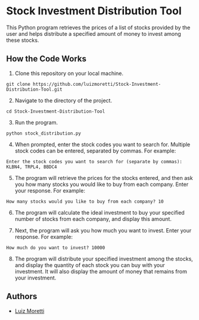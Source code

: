 # Stock Investment Distribution Tool

This Python program retrieves the prices of a list of stocks provided by the user and helps distribute a specified amount of money to invest among these stocks.

## How the Code Works

1. Clone this repository on your local machine.
```
git clone https://github.com/luizmoretti/Stock-Investment-Distribution-Tool.git
```
2. Navigate to the directory of the project.
```
cd Stock-Investment-Distribution-Tool
```
3. Run the program.
```
python stock_distribution.py
```
4. When prompted, enter the stock codes you want to search for. Multiple stock codes can be entered, separated by commas. For example:
```
Enter the stock codes you want to search for (separate by commas): KLBN4, TRPL4, BBDC4
```
5. The program will retrieve the prices for the stocks entered, and then ask you how many stocks you would like to buy from each company. Enter your response. For example:
```
How many stocks would you like to buy from each company? 10
```
6. The program will calculate the ideal investment to buy your specified number of stocks from each company, and display this amount.

7. Next, the program will ask you how much you want to invest. Enter your response. For example:
```
How much do you want to invest? 10000
```
8. The program will distribute your specified investment among the stocks, and display the quantity of each stock you can buy with your investment. It will also display the amount of money that remains from your investment.

## Authors

- [Luiz Moretti](https://github.com/luizmoretti)
